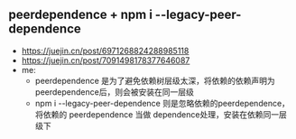 ## peerdependence + npm i --legacy-peer-dependence
- https://juejin.cn/post/6971268824288985118
- https://juejin.cn/post/7091498178377646087
- me: 
    - peerdependence 是为了避免依赖树层级太深，将依赖的依赖声明为peerdependence后，则会被安装在同一层级
    - npm i --legacy-peer-dependence 则是忽略依赖的peerdependence，将依赖的 peerdependence 当做 dependence处理，安装在依赖同一层级下